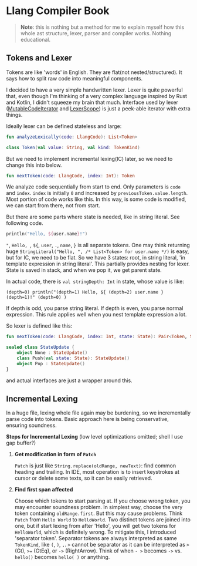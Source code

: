 # Llang Compiler Book

> **Note**: this is nothing but a method for me to explain myself how this whole ast structure, lexer, parser and
> compiler works. Nothing educational.

## Tokens and Lexer

Tokens are like 'words' in English. They are flat(not nested/structured).
It says how to split raw code into meaningful components.

I decided to have a very simple handwritten lexer. Lexer is quite powerful that, even
though I'm thinking of a very complex language inspired by Rust and Kotlin, I didn't
squeeze my brain that much. Interface used by lexer
([MutableCodeIterator](modules/tooling/lexer/src/commonMain/kotlin/com/lhwdev/llang/lexer/code/MutableCodeIterator.kt)
and [LexerScope](modules/tooling/lexer/src/commonMain/kotlin/com/lhwdev/llang/lexer/LexerScope.kt))
is just a peek-able iterator with extra things.

Ideally lexer can be defined stateless and large:

``` kotlin
fun analyzeLexically(code: LlangCode): List<Token>

class Token(val value: String, val kind: TokenKind)
```

But we need to implement incremental lexing(IC) later, so we need to change this into
below.

``` kotlin
fun nextToken(code: LlangCode, index: Int): Token
```

We analyze code sequentially from start to end.
Only parameters is `code` and `index`. `index` is initially `0` and increased by
`previousToken.value.length`. Most portion of code works like this. In this way, is
some code is modified, we can start from there, not from start.

But there are some parts where state is needed, like in string literal. See following
code.

``` kotlin
println("Hello, ${user.name}!")
```

`"`, `Hello, `, `${`, `user`, `.`, `name`, `}` is all separate tokens. One may think
returning huge `StringLiteral("Hello, ", /* List<Token> for user.name */)` is easy,
but for IC, we need to be flat. So we have 3 states: root, in string literal, 'in
template expression in string literal'. This partially provides nesting for lexer.
State is saved in stack, and when we pop it, we get parent state.

In actual code, there is `val stringDepth: Int` in state, whose value is like:

```
(depth=0) println("(depth=1) Hello, ${ (depth=2) user.name } (depth=1)!" (depth=0) )
```

If depth is odd, you parse string literal. If depth is even, you parse normal expression.
This rule applies well when you nest template expression a lot.

So lexer is defined like this:

``` kotlin
fun nextToken(code: LlangCode, index: Int, state: State): Pair<Token, StateUpdate>

sealed class StateUpdate {
    object None : StateUpdate()
    class Push(val state: State): StateUpdate()
    object Pop : StateUpdate()
}
```

and actual interfaces are just a wrapper around this.

## Incremental Lexing

In a huge file, lexing whole file again may be burdening, so we incrementally parse
code into tokens. Basic approach here is being conservative, ensuring soundness.

**Steps for Incremental Lexing**
(low level optimizations omitted; shell I use gap buffer?)

1. **Get modification in form of `Patch`**

   `Patch` is just like `String.replace(oldRange, newText)`: find common heading and
   trailing. In IDE, most operation is to insert keystrokes at cursor or delete some
   texts, so it can be easily retrieved.

2. **Find first span affected**

   Choose which tokens to start parsing at. If you choose wrong token, you may encounter
   soundness problem. In simplest way, choose the very token containing `oldRange.first`.
   But this may cause problems. Think `Patch` from `Hello World` to `HelloWorld`. Two
   distinct tokens are joined into one, but if start lexing from after 'Hello', you will
   get two tokens for `HelloWorld`, which is definitely wrong. To mitigate this, I
   introduced 'separator token'. Separator tokens are always interpreted as same
   `TokenKind`, like `(`, `)`, `,`. `>` cannot be separator as it can be interpreted as
   `>` (Gt), `>=` (GtEq), or `->` (RightArrow). Think of when `- >` becomes `->` vs.
   `hello()` becomes `hello( )` or anything.
